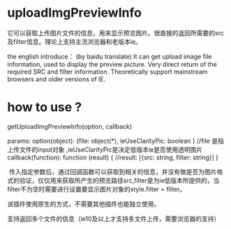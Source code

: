 # uploadImgPreviewInfo
它可以获取上传图片文件的信息，用来显示预览图片。很直接的返回所需要的src及filter信息。理论上支持主流浏览器和老版本ie。

the english introduce： (by baidu translate)
It can get upload image file information, used to display the preview picture. Very direct return of the required SRC and filter information.
Theoretically support mainstream browsers and older versions of IE.

# how to use ?

getUploadImgPreviewInfo(option, callback)

  params: option(object):  {file: object(*), ieUseClarityPic: boolean }  //file 是指上传文件的input对象 ,ieUseClarityPic是决定低版本ie是否使用透明图片
          callback(function): function (result) { //result: [{src: string, filter: string}]
          }
          
 传入指定参数后，通过回调函数可以获取到相关的信息，并没有做是否为图片格式的验证，仅仅用来获取所产生的预览路径src,filter是为ie低版本所提供的，当filter不为空时需要进行设置要显示图片对象的style.filter = filter。
 
 该插件使用原生的方式，不需要其他插件也能独立使用。
  
  支持返回多个文件的信息（ie10及以上才支持多文件上传，需要浏览器的支持）
